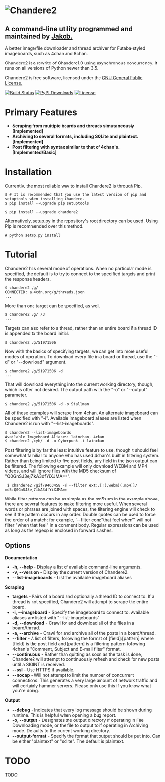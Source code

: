 ![Chandere2](https://raw.github.com/TsarFox/chandere2/master/Chandere2_Logo.png "Chandere2")
========
## A command-line utility programmed and maintained by [Jakob.](http://tsar-fox.com/)
A better image/file downloader and thread archiver for Futaba-styled imageboards, such as 4chan and 8chan.

Chandere2 is a rewrite of Chandere1.0 using asynchronous concurrency. It runs on all versions of Python newer than 3.5.

Chandere2 is free software, licensed under the [GNU General Public License.](http://gnu.org/licenses/gpl.html)

[![Build Status](https://travis-ci.org/TsarFox/chandere2.svg?branch=master)](https://travis-ci.org/TsarFox/chandere2)  [![PyPI Downloads](https://img.shields.io/pypi/dm/Chandere2.svg)](https://pypi.python.org/pypi/Chandere2/)  [![License](https://img.shields.io/github/license/tsarfox/chandere2.svg)](https://www.gnu.org/licenses/gpl.html)


Primary Features
================

- **Scraping from multiple boards and threads simutaneously** **[Implemented]**
- **Archiving to several formats, including SQLite and plaintext.** **[Implemented]**
- **Post filtering with syntax similar to that of 4chan's.** **[Implemented/Basic]**


Installation
============

Currently, the most reliable way to install Chandere2 is through Pip.

    $ # It is recommended that you use the latest version of pip and setuptools when installing Chandere.
    $ pip install --upgrade pip setuptools

    $ pip install --upgrade chandere2

Alternatively, setup.py in the repository's root directory can be used. Using Pip is recommended over this method.

    # python setup.py install


Tutorial
========

Chandere2 has several mode of operations. When no particular mode is specified, the default is to try to connect to the specified targets and print the response headers.

    $ chandere2 /g/
    CONNECTED: a.4cdn.org/g/threads.json
    ...

More than one target can be specified, as well.

    $ chandere2 /g/ /3
    ...

Targets can also refer to a thread, rather than an entire board if a thread ID is appended to the board initial.

    $ chandere2 /g/51971506

Now with the basics of specifying targets, we can get into more useful modes of operation. To download every file in a board or thread, use the "-d" or "--download" argument.

    $ chandere2 /g/51971506 -d
    ...

That will download everything into the current working directory, though, which is often not desired. The output path with the "-o" or "--output" parameter.

    $ chandere2 /g/51971506 -d -o Stallman

All of these examples will scrape from 4chan. An alternate imageboard can be specified with "-i". Available imageboard aliases are listed when Chandere2 is run with "--list-imageboards".

    $ chandere2 --list-imageboards
    Available Imageboard Aliases: lainchan, 4chan
    $ chandere2 /cyb/ -d -o Cyberpunk -i lainchan

Post filtering is by far the least intuitive feature to use, though it should feel somewhat familiar to anyone who has used 4chan's built in filtering system. Rather than being limited to five post fields, any field in the json output can be filtered. The following example will only download WEBM and MP4 videos, and will ignore files with the MD5 checksum of "Q0GnSJ3ej7ikA3dfYiXJMA==".

     $ chandere2 /gif/9463458 -d --filter ext:/[!(.webm)(.mp4)]/ md5:Q0GnSJ3ej7ikA3dfYiXJMA==

While filter patterns can be as simple as the md5sum in the example above, there are several features to make filtering more useful. When several words or phrases are joined with spaces, the filtering engine will check to see if the pattern occurs in any order. Double quotes can be used to force the order of a match; for example, '--filter com:"that feel when"' will not filter "when that feel" in a comment body. Regular expressions can be used as long as the regexp is enclosed in forward slashes.


Options
-------
**Documentation**
- **-h, --help** - Display a list of available command-line arguments.
- **-v, --version** - Display the current version of Chandere2.
- **--list-imageboards** - List the available imageboard aliases.

**Scraping**
- **targets** - Pairs of a board and optionally a thread ID to connect to. If a thread is not specified, Chandere2 will attempt to scrape the entire board.
- **-i, --imageboard** - Specify the imageboard to connect to. Available aliases are listed with "--list-imageboards"
- **-d, --download** - Crawl for and download all of the files in a board/thread.
- **-a, --archive** - Crawl for and archive all of the posts in a board/thread.
- **--filter** - A list of filters, following the format of [field]:[pattern] where [field] is the post field and [pattern] is a filtering pattern following 4chan's "Comment, Subject and E-mail filter" format.
- **--continuous** - Rather than quitting as soon as the task is done, Chandere2 will attempt to continuously refresh and check for new posts until a SIGINT is received.
- **--ssl** - Use HTTPS if available.
- **--nocap** - Will not attempt to limit the number of concurrent connections. This generates a very large amount of network traffic and will certainly hammer servers. Please only use this if you know what you're doing.

**Output**
- **--debug** - Indicates that every log message should be shown during runtime. This is helpful when opening a bug report.
- **-o, --output** - Designates the output directory if operating in File Downloading mode, or the file to output to if operating in Archiving mode. Defaults to the current working directory.
- **--output-format** - Specify the format that output should be put into. Can be either "plaintext" or "sqlite". The default is plaintext.


TODO
====
[TODO](/TODO.md)

